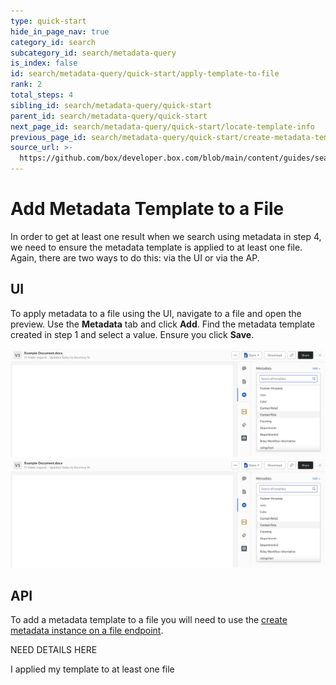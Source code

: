 ```yaml
---
type: quick-start
hide_in_page_nav: true
category_id: search
subcategory_id: search/metadata-query
is_index: false
id: search/metadata-query/quick-start/apply-template-to-file
rank: 2
total_steps: 4
sibling_id: search/metadata-query/quick-start
parent_id: search/metadata-query/quick-start
next_page_id: search/metadata-query/quick-start/locate-template-info
previous_page_id: search/metadata-query/quick-start/create-metadata-template
source_url: >-
  https://github.com/box/developer.box.com/blob/main/content/guides/search/metadata-query/quick-start/2-apply-template-to-file.md
---
```

# Add Metadata Template to a File

In order to get at least one result when we search using metadata in step 4,
we need to ensure the metadata template is applied to at least one file. Again,
there are two ways to do this: via the UI or via the AP.

## UI

To apply metadata to a file using the UI, navigate to a file and open the
preview. Use the **Metadata** tab and click **Add**. Find the metadata template
created in step 1 and select a value. Ensure you click **Save**.

<ImageFrame center>

![Select a Metadata Template](./images/metadata-template-select.png)
![Select a Value](./images/metadata-template-select.png)

</ImageFrame>

## API

To add a metadata template to a file you will need to use the
[create metadata instance on a file endpoint][add-metadata].

NEED DETAILS HERE

<Next>

I applied my template to at least one file

</Next>

[add-metadata]: e://post-files-id-metadata-id-id/